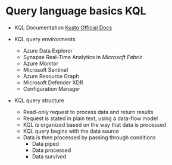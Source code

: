 # Query language basics KQL

- KQL Documentation [Kusto Official Docs](https://learn.microsoft.com/en-us/azure/data-explorer/kusto/query/)
- KQL query environments
    - Azure Data Explorer
    - Synapse Real-Time Analytics in *Microsoft Fabric*
    - Azure Monitor
    - Microsoft Sentinel
    - Azure Resource Graph
    - Microsoft Defender XDR
    - Configuration Manager

- KQL query structure
    - Read-only request to process data and return results
    - Request is stated in plain text, using a data-flow model
    - KQL is organized based on the way that data is processed
    - KQL query begins with the data source
    - Data is then processed by passing through conditions
        - Data piped
        - Data processed
        - Data survived
